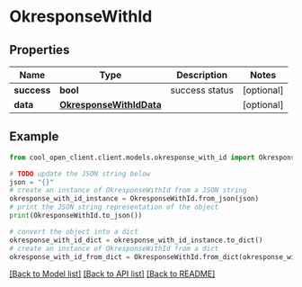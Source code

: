 # OkresponseWithId


## Properties

Name | Type | Description | Notes
------------ | ------------- | ------------- | -------------
**success** | **bool** | success status | [optional] 
**data** | [**OkresponseWithIdData**](OkresponseWithIdData.md) |  | [optional] 

## Example

```python
from cool_open_client.client.models.okresponse_with_id import OkresponseWithId

# TODO update the JSON string below
json = "{}"
# create an instance of OkresponseWithId from a JSON string
okresponse_with_id_instance = OkresponseWithId.from_json(json)
# print the JSON string representation of the object
print(OkresponseWithId.to_json())

# convert the object into a dict
okresponse_with_id_dict = okresponse_with_id_instance.to_dict()
# create an instance of OkresponseWithId from a dict
okresponse_with_id_from_dict = OkresponseWithId.from_dict(okresponse_with_id_dict)
```
[[Back to Model list]](../README.md#documentation-for-models) [[Back to API list]](../README.md#documentation-for-api-endpoints) [[Back to README]](../README.md)


